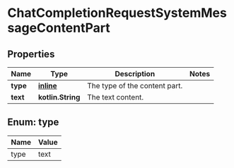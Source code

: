 
# ChatCompletionRequestSystemMessageContentPart

## Properties
| Name | Type | Description | Notes |
| ------------ | ------------- | ------------- | ------------- |
| **type** | [**inline**](#Type) | The type of the content part. |  |
| **text** | **kotlin.String** | The text content. |  |


<a id="Type"></a>
## Enum: type
| Name | Value |
| ---- | ----- |
| type | text |



